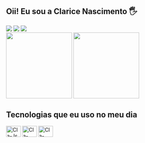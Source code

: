 ## Oii! Eu sou a Clarice Nascimento 🖐️

<div>
    <a href="https://gmail.com" target="_blanck"><img src="https://img.shields.io/badge/Gmail-D14836?style=for-the-badge&logo=gmail&logoColor=white" target="_blanck"></a>
    <a href="https://linkedin.com" target="_blanck"><img src="https://img.shields.io/badge/LinkedIn-0077B5?style=for-the-badge&logo=linkedin&logoColor=white" target="_blanck"></a>
    <a href="https://discord.com" target="_blanck"><img src="https://img.shields.io/badge/Discord-7289DA?style=for-the-badge&logo=discord&logoColor=white" target="_blanck"></a>
</div>

<div>
    <a href="https://github.com/clansc"></a>
    <img height="180rem" src="https://github-readme-stats.vercel.app/api?username=clansc&show_icons=true&theme=radical&include_all_commits-true&count_private=true"/>
    <img height="180rem" src="https://github-readme-stats.vercel.app/api/top-langs/?username=clansc&layout=compact&theme=radical"/>
</div>

## Tecnologias que eu uso no meu dia

<div style="display: inline-block">
    <img align="center" alt="Cla-Js" height="30" width="40" src="https://icongr.am/devicon/javascript-original.svg?size=128&color=currentColor">
    <img align="center" alt="Cla-HTML" height="30" width="40" src="https://icongr.am/devicon/html5-original.svg?size=128&color=currentColor">
    <img align="center" alt="Cla-CSS" height="30" width="40" src="https://icongr.am/devicon/css3-original.svg?size=128&color=currentColor">
</div>

